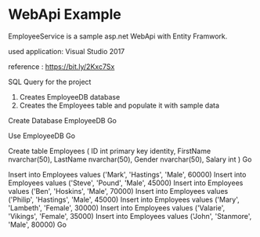 # WebApi Example

EmployeeService is a sample asp.net WebApi with Entity Framwork.

used application: Visual Studio 2017

reference  : https://bit.ly/2Kxc7Sx

SQL Query for the project

1. Creates EmployeeDB database
2. Creates the Employees table and populate it with sample data

Create Database EmployeeDB
Go

Use EmployeeDB
Go

Create table Employees
(
     ID int primary key identity,
     FirstName nvarchar(50),
     LastName nvarchar(50),
     Gender nvarchar(50),
     Salary int
)
Go

Insert into Employees values ('Mark', 'Hastings', 'Male', 60000)
Insert into Employees values ('Steve', 'Pound', 'Male', 45000)
Insert into Employees values ('Ben', 'Hoskins', 'Male', 70000)
Insert into Employees values ('Philip', 'Hastings', 'Male', 45000)
Insert into Employees values ('Mary', 'Lambeth', 'Female', 30000)
Insert into Employees values ('Valarie', 'Vikings', 'Female', 35000)
Insert into Employees values ('John', 'Stanmore', 'Male', 80000)
Go
